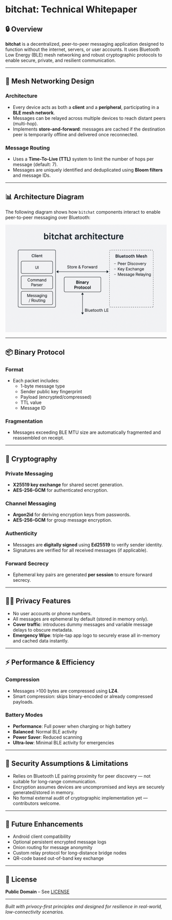 
# bitchat: Technical Whitepaper

## 🔒 Overview

**bitchat** is a decentralized, peer-to-peer messaging application designed to function without the internet, servers, or user accounts. It uses Bluetooth Low Energy (BLE) mesh networking and robust cryptographic protocols to enable secure, private, and resilient communication.

---

## 📡 Mesh Networking Design

### Architecture
- Every device acts as both a **client** and a **peripheral**, participating in a **BLE mesh network**.
- Messages can be relayed across multiple devices to reach distant peers (multi-hop).
- Implements **store-and-forward**: messages are cached if the destination peer is temporarily offline and delivered once reconnected.

### Message Routing
- Uses a **Time-To-Live (TTL)** system to limit the number of hops per message (default: 7).
- Messages are uniquely identified and deduplicated using **Bloom filters** and message IDs.

---

## 📊 Architecture Diagram

The following diagram shows how `bitchat` components interact to enable peer-to-peer messaging over Bluetooth:

![bitchat architecture](./architecture.png)

---

## 📦 Binary Protocol

### Format
- Each packet includes:
  - 1-byte message type
  - Sender public key fingerprint
  - Payload (encrypted/compressed)
  - TTL value
  - Message ID

### Fragmentation
- Messages exceeding BLE MTU size are automatically fragmented and reassembled on receipt.

---

## 🔐 Cryptography

### Private Messaging
- **X25519 key exchange** for shared secret generation.
- **AES-256-GCM** for authenticated encryption.

### Channel Messaging
- **Argon2id** for deriving encryption keys from passwords.
- **AES-256-GCM** for group message encryption.

### Authenticity
- Messages are **digitally signed** using **Ed25519** to verify sender identity.
- Signatures are verified for all received messages (if applicable).

### Forward Secrecy
- Ephemeral key pairs are generated **per session** to ensure forward secrecy.

---

## 🕵️‍♀️ Privacy Features

- No user accounts or phone numbers.
- All messages are ephemeral by default (stored in memory only).
- **Cover traffic**: introduces dummy messages and variable message delays to obscure metadata.
- **Emergency Wipe**: triple-tap app logo to securely erase all in-memory and cached data instantly.

---

## ⚡ Performance & Efficiency

### Compression
- Messages >100 bytes are compressed using **LZ4**.
- Smart compression: skips binary-encoded or already compressed payloads.

### Battery Modes
- **Performance**: Full power when charging or high battery
- **Balanced**: Normal BLE activity
- **Power Saver**: Reduced scanning
- **Ultra-low**: Minimal BLE activity for emergencies

---

## 🧪 Security Assumptions & Limitations

- Relies on Bluetooth LE pairing proximity for peer discovery — not suitable for long-range communication.
- Encryption assumes devices are uncompromised and keys are securely generated/stored in memory.
- No formal external audit of cryptographic implementation yet — contributors welcome.

---

## 🚧 Future Enhancements

- Android client compatibility
- Optional persistent encrypted message logs
- Onion routing for message anonymity
- Custom relay protocol for long-distance bridge nodes
- QR-code based out-of-band key exchange

---

## 📄 License

**Public Domain** – See [LICENSE](LICENSE)

---

*Built with privacy-first principles and designed for resilience in real-world, low-connectivity scenarios.*
